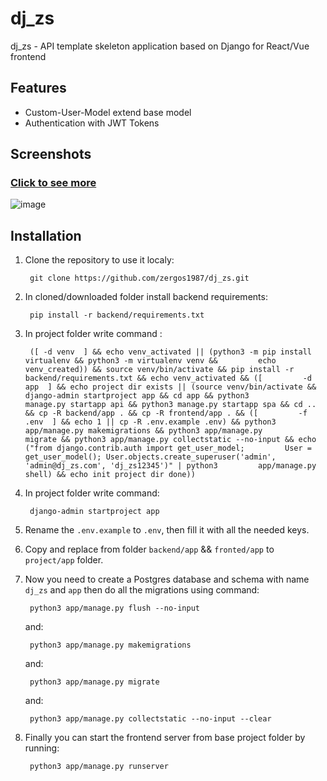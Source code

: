 # dj_zs

dj_zs - API template skeleton application based on Django for React/Vue frontend

## Features

- Custom-User-Model extend base model
- Authentication with JWT Tokens

## Screenshots

### [Click to see more](https://github.com/zergos1987/dj_zs/backend/app/media/screenshots)
![image](https://github.com/zergos1987/dj_zs/backend/app/media/screenshots/01.png)

## Installation

1. Clone the repository to use it localy:

        git clone https://github.com/zergos1987/dj_zs.git

2. In cloned/downloaded folder install backend requirements:

        pip install -r backend/requirements.txt
        
3. In project folder write command :

        ([ -d venv  ] && echo venv_activated || (python3 -m pip install virtualenv && python3 -m virtualenv venv &&         echo venv_created)) && source venv/bin/activate && pip install -r backend/requirements.txt && echo venv_activated && ([         -d app  ] && echo project dir exists || (source venv/bin/activate && django-admin startproject app && cd app && python3         manage.py startapp api && python3 manage.py startapp spa && cd .. && cp -R backend/app . && cp -R frontend/app . && ([         -f .env  ] && echo 1 || cp -R .env.example .env) && python3 app/manage.py makemigrations && python3 app/manage.py         migrate && python3 app/manage.py collectstatic --no-input && echo ("from django.contrib.auth import get_user_model;         User = get_user_model(); User.objects.create_superuser('admin', 'admin@dj_zs.com', 'dj_zs12345')" | python3         app/manage.py shell) && echo init project dir done))
        
3. In project folder write command:

        django-admin startproject app

4. Rename the `.env.example` to `.env`, then fill it with all the needed keys. 

6. Copy and replace from folder `backend/app` && `fronted/app` to `project/app` folder.

7. Now you need to create a Postgres database and schema with name `dj_zs` and `app` then do all the migrations using command:

        python3 app/manage.py flush --no-input

    and:

        python3 app/manage.py makemigrations

    and:

        python3 app/manage.py migrate

    and:

        python3 app/manage.py collectstatic --no-input --clear

8. Finally you can start the frontend server from base project folder by running:

        python3 app/manage.py runserver
